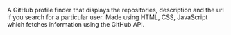 A GitHub profile finder that displays the repositories, description and the url if you search for a particular user. Made using HTML, CSS, JavaScript which fetches information using the GitHub API.

